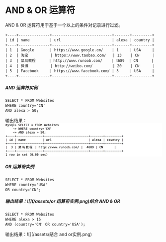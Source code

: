 # AND & OR 运算符

AND & OR 运算符用于基于一个以上的条件对记录进行过滤。

```
+----+--------------+---------------------------+-------+---------+
| id | name         | url                       | alexa | country |
+----+--------------+---------------------------+-------+---------+
| 1  | Google       | https://www.google.cm/    | 1     | USA     |
| 2  | 淘宝          | https://www.taobao.com/   | 13    | CN      |
| 3  | 菜鸟教程      | http://www.runoob.com/    | 4689  | CN      |
| 4  | 微博          | http://weibo.com/         | 20    | CN      |
| 5  | Facebook     | https://www.facebook.com/ | 3     | USA     |
+----+--------------+---------------------------+-------+---------+
```

##### AND 运算符实例

```
SELECT * FROM Websites
WHERE country='CN'
AND alexa > 50;
```

输出结果：![](/assets/and运算符实例.png)

##### OR 运算符实例

```
SELECT * FROM Websites
WHERE country='USA'
OR country='CN';
```

##### 输出结果：![](/assets/or 运算符实例.png)结合 AND & OR

```
SELECT * FROM Websites
WHERE alexa > 15
AND (country='CN' OR country='USA');
```

输出结果：![](/assets/结合 and or实例.png)


